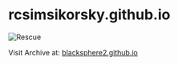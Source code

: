 # rcsimsikorsky.github.io

![Rescue](https://upload.wikimedia.org/wikipedia/commons/thumb/6/6e/Sikorsky_YH-5A_USAF.jpg/800px-Sikorsky_YH-5A_USAF.jpg)

Visit Archive at: [blacksphere2.github.io](blacksphere2.github.io)
